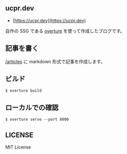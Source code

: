 ## ucpr.dev

- [https://ucpr.dev](https://ucpr.dev)

自作の SSG である [overture](https://github.com/ucpr/overture) を使って作成したブログです。

## 記事を書く

[/articles](/articles) に markdown 形式で記事を作成します。

## ビルド

```
$ overture build
```

## ローカルでの確認

```
$ overture serve --port 8000
```

## LICENSE

MIT License
